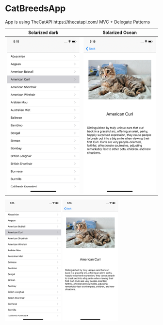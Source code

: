 # CatBreedsApp


App is using TheCatAPI https://thecatapi.com/
MVC + Delegate Patterns

Solarized dark             |  Solarized Ocean
:-------------------------:|:-------------------------:
![](screenshots/screen1.png)  |  ![](screenshots/screen2.png)
<img src="screenshots/screen1.png" height="400px">
<img src="screenshots/screen2.png" height="400px">
